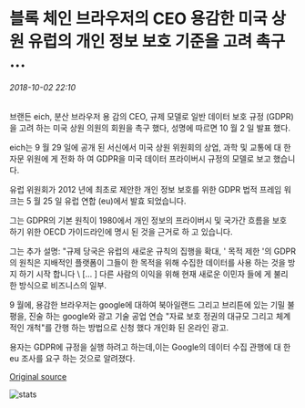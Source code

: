 # 블록 체인 브라우저의 CEO 용감한 미국 상원 유럽의 개인 정보 보호 기준을 고려 촉구 ...

###### 2018-10-02 22:10

브랜든 eich, 분산 브라우저 용 감의 CEO, 규제 모델로 일반 데이터 보호 규정 (GDPR)을 고려 하는 미국 상원 의원의 회원을 촉구 했다, 성명에 따르면 10 월 2 일 발표 했다.

eich는 9 월 29 일에 공개 된 서신에서 미국 상원 위원회의 상업, 과학 및 교통에 대 한 자문 위원에 게 전화 하 여 GDPR을 미국 데이터 프라이버시 규정의 모델로 보고 했습니다.

유럽 위원회가 2012 년에 최초로 제안한 개인 정보 보호를 위한 GDPR 법적 프레임 워크는 5 월 25 일 유럽 연합 (eu)에서 발효 되었습니다.

그는 GDPR의 기본 원칙이 1980에서 개인 정보의 프라이버시 및 국가간 흐름을 보호 하기 위한 OECD 가이드라인에 명시 된 것을 근거로 하 고 있습니다.

그는 추가 설명: "규제 당국은 유럽의 새로운 규칙의 집행을 확대, ' 목적 제한 '의 GDPR의 원칙은 지배적인 플랫폼이 그들이 한 목적을 위해 수집한 데이터를 사용 하는 것을 방지 하기 시작 합니다 \ [... \] 다른 사람의 이익을 위해 현재 새로운 이민자 들에 게 불리 한 방식으로 비즈니스의 일부.

9 월에, 용감한 브라우저는 google에 대하여 북아일랜드 그리고 브리튼에 있는 기밀 불평을, 진술 하는 google와 광고 기술 공업 연습 "자료 보호 정권의 대규모 그리고 체계적인 개척"를 간행 하는 방법으로 신청 했다 개인화 된 온라인 광고.

용자는 GDPR에 규정을 실행 하려고 하는데,이는 Google의 데이터 수집 관행에 대 한 eu 조사를 요구 하는 것으로 알려졌다.

[Original source](https://cointelegraph.com/news/ceo-of-blockchain-browser-brave-urges-us-senate-to-consider-european-privacy-standards)

![stats](https://c.statcounter.com/11760860/0/a89fa40b/1/ "stats")